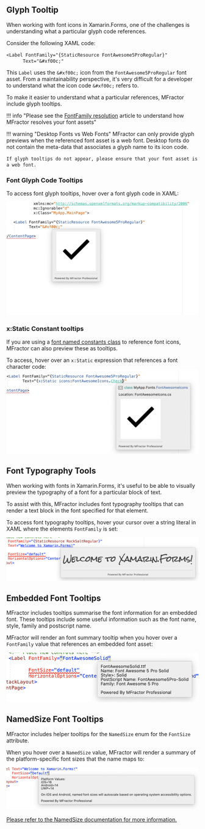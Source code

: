 

## Glyph Tooltip

When working with font icons in Xamarin.Forms, one of the challenges is understanding what a particular glyph code references.

Consider the following XAML code:

```
<Label FontFamily="{StaticResource FontAwesome5ProRegular}"
      Text="&#xf00c;"
```

This `Label` uses the `&#xf00c;` icon from the `FontAwesome5ProRegular` font asset. From a maintainability perspective, it's very difficult for a developer to understand what the icon code `&#xf00c;` refers to.

To make it easier to understand what a particular references, MFractor include glyph tooltips.

!!! info "Please see the [FontFamily resolution](font-family-resolution.md) article to understand how MFractor resolves your font assets"

!!! warning "Desktop Fonts vs Web Fonts"
    MFractor can only provide glyph previews when the referenced font asset is a web font. Desktop fonts do not contain the meta-data that associates a glyph name to its icon code.

    If glyph tooltips do not appear, please ensure that your font asset is a web font.

### Font Glyph Code Tooltips

To access font glyph tooltips, hover over a font glyph code in XAML:

![Font Glyph Code tooltips with MFractor](/img/xamarin-forms/font-glyph-tooltips.png)

### x:Static Constant tooltips

If you are using a [font named constants class](/fonts/generate-font-character-code-class.md) to reference font icons, MFractor can also preview these as tooltips.

To access, hover over an `x:Static` expression that references a font character code:
![Font Glyph Code tooltips from an x:Static reference](/img/xamarin-forms/font-glyph-xstatic-tooltips.png)

## Font Typography Tools

When working with fonts in Xamarin.Forms, it's useful to be able to visually preview the typography of a font for a particular block of text.

To assist with this, MFractor includes font typography tooltips that can render a text block in the font specified for that element.

To access font typography tooltips, hover your cursor over a string literal in XAML where the elements `FontFamily` is set:

![Font typography tooltips with MFractor](/img/xamarin-forms/font-text-tooltips.png)

## Embedded Font Tooltips

MFractor includes tooltips summarise the font information for an embedded font. These tooltips include some useful information such as the font name, style, family and postscript name.

MFractor will render an font summary tooltip when you hover over a `FontFamily` value that references an embedded font asset:

![Embedded font summary tooltips with MFractor](/img/xamarin-forms/embedded-font-summary-tooltips.png)

## NamedSize Font Tooltips

MFractor includes helper tooltips for the `NamedSize` enum for the `FontSize` attribute.

When you hover over a `NamedSize` value, MFractor will render a summary of the platform-specific font sizes that the name maps to:

![NamedSize font tooltips with MFractor](/img/xamarin-forms/named-font-tooltips.png)

[Please refer to the NamedSize documentation for more information.](https://docs.microsoft.com/en-us/xamarin/xamarin-forms/user-interface/text/fonts#named-font-sizes)
